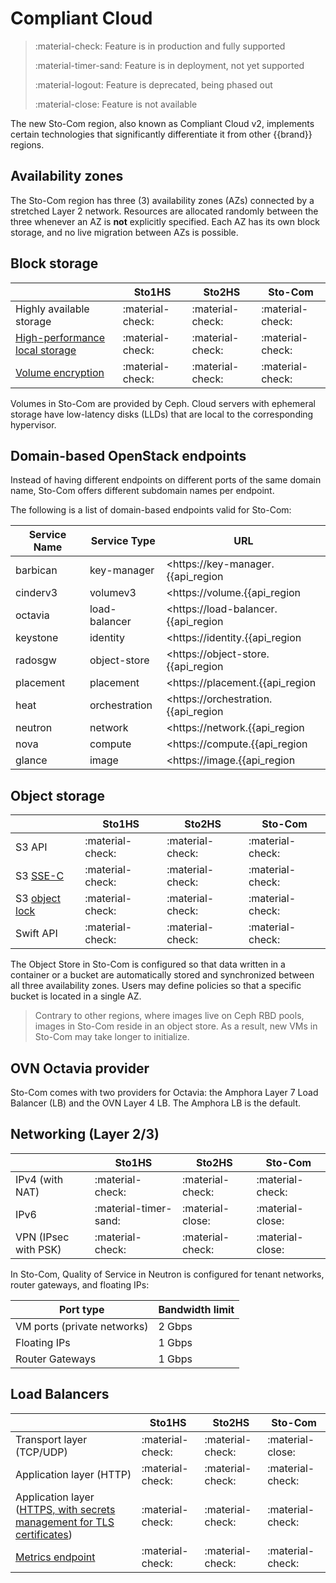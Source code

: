 # Compliant Cloud


> :material-check: Feature is in production and fully supported
>
> :material-timer-sand: Feature is in deployment, not yet supported
>
> :material-logout: Feature is deprecated, being phased out
>
> :material-close: Feature is not available


The new Sto-Com region, also known as Compliant Cloud v2, implements certain technologies that significantly differentiate it from other {{brand}} regions.


## Availability zones

The Sto-Com region has three (3) availability zones (AZs) connected by a stretched Layer 2 network.
Resources are allocated randomly between the three whenever an AZ is **not** explicitly specified.
Each AZ has its own block storage, and no live migration between AZs is possible.


## Block storage

|                                                                 | Sto1HS           | Sto2HS           | Sto-Com          |
| ------------------------------                                  | ---------------- | ---------------- | ---------------- |
| Highly available storage                                        | :material-check: | :material-check: | :material-check: |
| [High-performance local storage](../flavors/index.md#compute-tiers)  | :material-check: | :material-check: | :material-check: |
| [Volume encryption](../../howto/openstack/cinder/encrypted-volumes.md) | :material-check: | :material-check: | :material-check: |

Volumes in Sto-Com are provided by Ceph.
Cloud servers with ephemeral storage have low-latency disks (LLDs) that are local to the corresponding hypervisor.

## Domain-based OpenStack endpoints

Instead of having different endpoints on different ports of the same domain name, Sto-Com offers different subdomain names per endpoint.

The following is a list of domain-based endpoints valid for Sto-Com:

| Service Name | Service Type    | URL                                               |
| ------------ | ------------    | ---                                               |
| barbican     | key-manager     | <https://key-manager.{{api_region|lower}}.{{api_domain}}/>       |
| cinderv3     | volumev3        | <https://volume.{{api_region|lower}}.{{api_domain}}/>            |
| octavia      | load-balancer   | <https://load-balancer.{{api_region|lower}}.{{api_domain}}/>     |
| keystone     | identity        | <https://identity.{{api_region|lower}}.{{api_domain}}/>          |
| radosgw      | object-store    | <https://object-store.{{api_region|lower}}.{{api_domain}}/>      |
| placement    | placement       | <https://placement.{{api_region|lower}}.{{api_domain}}/>         |
| heat         | orchestration   | <https://orchestration.{{api_region|lower}}.{{api_domain}}/>     |
| neutron      | network         | <https://network.{{api_region|lower}}.{{api_domain}}/>           |
| nova         | compute         | <https://compute.{{api_region|lower}}.{{api_domain}}/v2.1/>      |
| glance       | image           | <https://image.{{api_region|lower}}.{{api_domain}}/>             |


## Object storage

|                                                         | Sto1HS           | Sto2HS           | Sto-Com          |
| ------------------------------                          | ---------------- | ---------------- | ---------------- |
| S3 API                                                  | :material-check: | :material-check: | :material-check: |
| S3 [SSE-C](../../howto/object-storage/s3/sse-c.md)             | :material-check: | :material-check: | :material-check: |
| S3 [object lock](../../howto/object-storage/s3/object-lock.md) | :material-check: | :material-check: | :material-check: |
| Swift API                                               | :material-check: | :material-check: | :material-check: |

The Object Store in Sto-Com is configured so that data written in a container or a bucket are automatically stored and synchronized between all three availability zones.
Users may define policies so that a specific bucket is located in a single AZ.

> Contrary to other regions, where images live on Ceph RBD pools, images in Sto-Com reside in an object store.
> As a result, new VMs in Sto-Com may take longer to initialize.


## OVN Octavia provider

Sto-Com comes with two providers for Octavia: the Amphora Layer 7 Load Balancer (LB) and the OVN Layer 4 LB.
The Amphora LB is the default.


## Networking (Layer 2/3)

|                      | Sto1HS           | Sto2HS           | Sto-Com          |
| -------------------- | ---------------- | ---------------- | ---------------- |
| IPv4 (with NAT)      | :material-check: | :material-check: | :material-check: |
| IPv6                 | :material-timer-sand: | :material-close: | :material-close: |
| VPN (IPsec with PSK) | :material-check: | :material-check: | :material-close: |

In Sto-Com, Quality of Service in Neutron is configured for tenant networks, router gateways, and floating IPs:

| Port type                   | Bandwidth limit |
| --------------------------- | --------------- |
| VM ports (private networks) | 2 Gbps          |
| Floating IPs                | 1 Gbps          |
| Router Gateways             | 1 Gbps          |

## Load Balancers

|                                                                                                             | Sto1HS           | Sto2HS           | Sto-Com          |
| --------------------------------------------------------------------                                        | ---------------- | ---------------- | ---------------- |
| Transport layer (TCP/UDP)                                                                                   | :material-check: | :material-check: | :material-close: |
| Application layer (HTTP)                                                                                    | :material-check: | :material-check: | :material-check: |
| Application layer ([HTTPS, with secrets management for TLS certificates](../../howto/openstack/octavia/tls-lb.md)) | :material-check: | :material-check: | :material-check: |
| [Metrics endpoint](../../howto/openstack/octavia/metrics.md)                                                | :material-check: | :material-check: | :material-check: |
